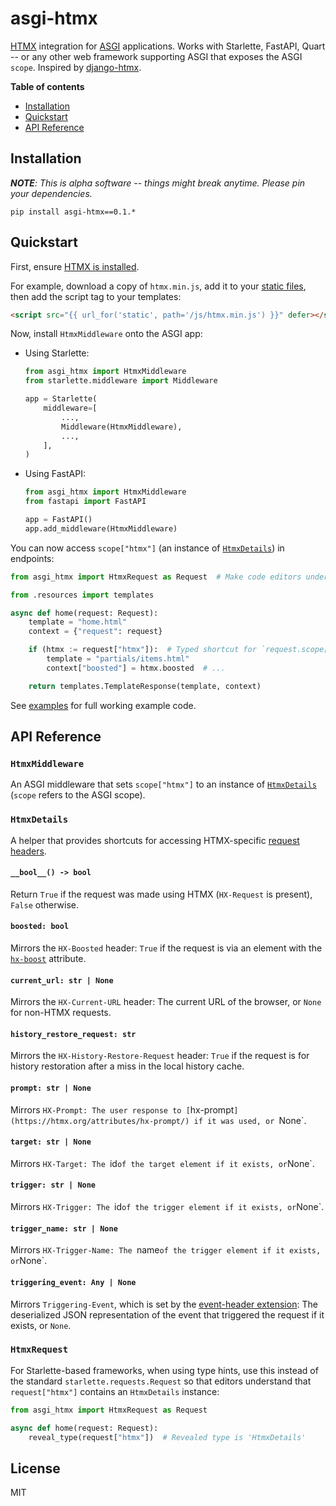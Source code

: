 # asgi-htmx

[HTMX](https://htmx.org) integration for [ASGI](https://asgi.readthedocs.io/en/latest/) applications. Works with Starlette, FastAPI, Quart -- or any other web framework supporting ASGI that exposes the ASGI `scope`. Inspired by [django-htmx](https://github.com/adamchainz/django-htmx).

**Table of contents**

- [Installation](#installation)
- [Quickstart](#quickstart)
- [API Reference](#api-reference)

## Installation

_**NOTE**: This is alpha software -- things might break anytime. Please pin your dependencies._

```
pip install asgi-htmx==0.1.*
```

## Quickstart

First, ensure [HTMX is installed](https://htmx.org/docs/#installing).

For example, download a copy of `htmx.min.js`, add it to your [static files](https://www.starlette.io/staticfiles/), then add the script tag to your templates:

```html
<script src="{{ url_for('static', path='/js/htmx.min.js') }}" defer></script>
```

Now, install `HtmxMiddleware` onto the ASGI app:

* Using Starlette:

    ```python
    from asgi_htmx import HtmxMiddleware
    from starlette.middleware import Middleware

    app = Starlette(
        middleware=[
            ...,
            Middleware(HtmxMiddleware),
            ...,
        ],
    )

* Using FastAPI:

    ```python
    from asgi_htmx import HtmxMiddleware
    from fastapi import FastAPI

    app = FastAPI()
    app.add_middleware(HtmxMiddleware)
    ```

You can now access `scope["htmx"]` (an instance of [`HtmxDetails`](#htmxdetails)) in endpoints:

```python
from asgi_htmx import HtmxRequest as Request  # Make code editors understand `request["htmx"]`

from .resources import templates

async def home(request: Request):
    template = "home.html"
    context = {"request": request}

    if (htmx := request["htmx"]):  # Typed shortcut for `request.scope["htmx"]`
        template = "partials/items.html"
        context["boosted"] = htmx.boosted  # ...

    return templates.TemplateResponse(template, context)
```

See [examples](./examples) for full working example code.

## API Reference

### `HtmxMiddleware`

An ASGI middleware that sets `scope["htmx"]` to an instance of [`HtmxDetails`](#htmxdetails) (`scope` refers to the ASGI scope).

### `HtmxDetails`

A helper that provides shortcuts for accessing HTMX-specific [request headers](https://htmx.org/reference/#request_headers).

#### `__bool__() -> bool`

Return `True` if the request was made using HTMX (`HX-Request` is present), `False` otherwise.

#### `boosted: bool`

Mirrors the `HX-Boosted` header: `True` if the request is via an element with the [`hx-boost`](https://htmx.org/attributes/hx-boost/) attribute.

#### `current_url: str | None`

Mirrors the `HX-Current-URL` header: The current URL of the browser, or `None` for non-HTMX requests.

#### `history_restore_request: str`

Mirrors the `HX-History-Restore-Request` header: `True` if the request is for history restoration after a miss in the local history cache.

#### `prompt: str | None`

Mirrors `HX-Prompt: The user response to [`hx-prompt`](https://htmx.org/attributes/hx-prompt/) if it was used, or `None`.

#### `target: str | None`

Mirrors `HX-Target: The `id` of the target element if it exists, or `None`.

#### `trigger: str | None`

Mirrors `HX-Trigger: The `id` of the trigger element if it exists, or `None`.

#### `trigger_name: str | None`

Mirrors `HX-Trigger-Name: The `name` of the trigger element if it exists, or `None`.

#### `triggering_event: Any | None`

Mirrors `Triggering-Event`, which is set by the [event-header extension](https://htmx.org/extensions/event-header/): The deserialized JSON representation of the event that triggered the request if it exists, or `None`.

### `HtmxRequest`

For Starlette-based frameworks, when using type hints, use this instead of the standard `starlette.requests.Request` so that editors understand that `request["htmx"]` contains an `HtmxDetails` instance:

```python
from asgi_htmx import HtmxRequest as Request

async def home(request: Request):
    reveal_type(request["htmx"])  # Revealed type is 'HtmxDetails'
```

## License

MIT
